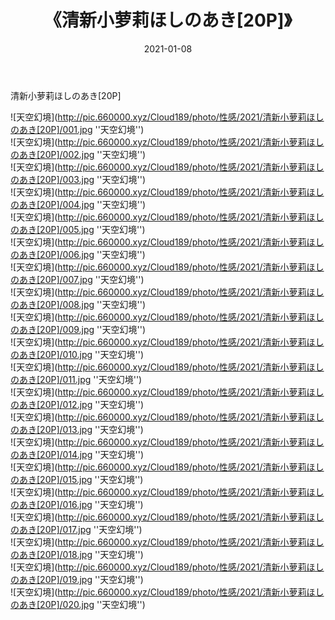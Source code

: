 ﻿---
layout: post
title:  《清新小萝莉ほしのあき[20P]》
date:   2021-01-08
img: http://pic.660000.xyz/Cloud189/photo/性感/2021/清新小萝莉ほしのあき[20P]/000.jpg
categories: [美女, 性感, 泳衣]
---

清新小萝莉ほしのあき[20P]



![天空幻境](http://pic.660000.xyz/Cloud189/photo/性感/2021/清新小萝莉ほしのあき[20P]/001.jpg ''天空幻境'') <br>
![天空幻境](http://pic.660000.xyz/Cloud189/photo/性感/2021/清新小萝莉ほしのあき[20P]/002.jpg ''天空幻境'') <br>
![天空幻境](http://pic.660000.xyz/Cloud189/photo/性感/2021/清新小萝莉ほしのあき[20P]/003.jpg ''天空幻境'') <br>
![天空幻境](http://pic.660000.xyz/Cloud189/photo/性感/2021/清新小萝莉ほしのあき[20P]/004.jpg ''天空幻境'') <br>
![天空幻境](http://pic.660000.xyz/Cloud189/photo/性感/2021/清新小萝莉ほしのあき[20P]/005.jpg ''天空幻境'') <br>
![天空幻境](http://pic.660000.xyz/Cloud189/photo/性感/2021/清新小萝莉ほしのあき[20P]/006.jpg ''天空幻境'') <br>
![天空幻境](http://pic.660000.xyz/Cloud189/photo/性感/2021/清新小萝莉ほしのあき[20P]/007.jpg ''天空幻境'') <br>
![天空幻境](http://pic.660000.xyz/Cloud189/photo/性感/2021/清新小萝莉ほしのあき[20P]/008.jpg ''天空幻境'') <br>
![天空幻境](http://pic.660000.xyz/Cloud189/photo/性感/2021/清新小萝莉ほしのあき[20P]/009.jpg ''天空幻境'') <br>
![天空幻境](http://pic.660000.xyz/Cloud189/photo/性感/2021/清新小萝莉ほしのあき[20P]/010.jpg ''天空幻境'') <br>
![天空幻境](http://pic.660000.xyz/Cloud189/photo/性感/2021/清新小萝莉ほしのあき[20P]/011.jpg ''天空幻境'') <br>
![天空幻境](http://pic.660000.xyz/Cloud189/photo/性感/2021/清新小萝莉ほしのあき[20P]/012.jpg ''天空幻境'') <br>
![天空幻境](http://pic.660000.xyz/Cloud189/photo/性感/2021/清新小萝莉ほしのあき[20P]/013.jpg ''天空幻境'') <br>
![天空幻境](http://pic.660000.xyz/Cloud189/photo/性感/2021/清新小萝莉ほしのあき[20P]/014.jpg ''天空幻境'') <br>
![天空幻境](http://pic.660000.xyz/Cloud189/photo/性感/2021/清新小萝莉ほしのあき[20P]/015.jpg ''天空幻境'') <br>
![天空幻境](http://pic.660000.xyz/Cloud189/photo/性感/2021/清新小萝莉ほしのあき[20P]/016.jpg ''天空幻境'') <br>
![天空幻境](http://pic.660000.xyz/Cloud189/photo/性感/2021/清新小萝莉ほしのあき[20P]/017.jpg ''天空幻境'') <br>
![天空幻境](http://pic.660000.xyz/Cloud189/photo/性感/2021/清新小萝莉ほしのあき[20P]/018.jpg ''天空幻境'') <br>
![天空幻境](http://pic.660000.xyz/Cloud189/photo/性感/2021/清新小萝莉ほしのあき[20P]/019.jpg ''天空幻境'') <br>
![天空幻境](http://pic.660000.xyz/Cloud189/photo/性感/2021/清新小萝莉ほしのあき[20P]/020.jpg ''天空幻境'') <br>